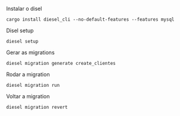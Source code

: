Instalar o disel
```shell
cargo install diesel_cli --no-default-features --features mysql
```

Disel setup
```shell
diesel setup

```
Gerar as migrations
```shell
diesel migration generate create_clientes
```


Rodar a migration
```shell
diesel migration run
```

Voltar a migration
```shell
diesel migration revert
```

